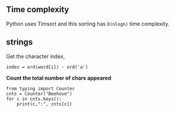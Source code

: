 
## Time complexity
Python uses Timsort and this sorting has `O(nlogn)` time complexity.

## strings
Get the character index,
```
index = ord(word[i]) - ord('a')
```

**Count the total number of chars appeared**
```
from typing import Counter
cnts = Counter("Beehove")
for c in cnts.keys():
    print(c,":", cnts[c])
```

